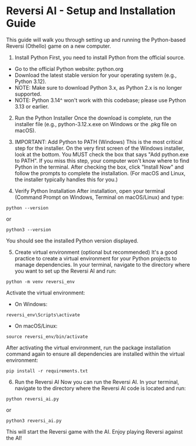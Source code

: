 # Reversi AI - Setup and Installation Guide

This guide will walk you through setting up and running the Python-based Reversi (Othello) game on a new computer.

1. Install Python
   First, you need to install Python from the official source.

- Go to the official Python website: python.org
- Download the latest stable version for your operating system (e.g., Python 3.12).
- NOTE: Make sure to download Python 3.x, as Python 2.x is no longer supported.
- NOTE: Python 3.14^ won't work with this codebase; please use Python 3.13 or earlier.

2. Run the Python Installer
   Once the download is complete, run the installer file (e.g., python-3.12.x.exe on Windows or the .pkg file on macOS).

3. IMPORTANT: Add Python to PATH (Windows)
   This is the most critical step for the installer.
   On the very first screen of the Windows installer, look at the bottom.
   You MUST check the box that says "Add python.exe to PATH".
   If you miss this step, your computer won't know where to find Python in the terminal.
   After checking the box, click "Install Now" and follow the prompts to complete the installation.
   (For macOS and Linux, the installer typically handles this for you.)

4. Verify Python Installation
   After installation, open your terminal (Command Prompt on Windows, Terminal on macOS/Linux) and type:

```
python --version
```

or

```
python3 --version
```

You should see the installed Python version displayed.

5. Create virtual environment (optional but recommended)
   It's a good practice to create a virtual environment for your Python projects to manage dependencies.
   In your terminal, navigate to the directory where you want to set up the Reversi AI and run:

```
python -m venv reversi_env
```

Activate the virtual environment:

- On Windows:

```
reversi_env\Scripts\activate
```

- On macOS/Linux:

```
source reversi_env/bin/activate
```

After activating the virtual environment, run the package installation command again to ensure all dependencies are installed within the virtual environment:

```
pip install -r requirements.txt
```

6. Run the Reversi AI
   Now you can run the Reversi AI. In your terminal, navigate to the directory where the Reversi AI code is located and run:

```
python reversi_ai.py
```

or

```
python3 reversi_ai.py
```

This will start the Reversi game with the AI.
Enjoy playing Reversi against the AI!
